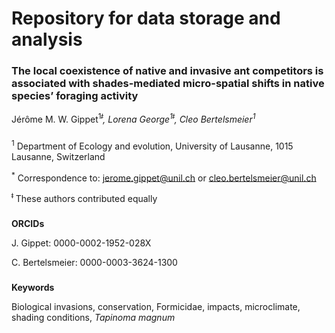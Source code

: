 # **Repository for data storage and analysis**


### The local coexistence of native and invasive ant competitors is associated with shades-mediated micro-spatial shifts in native species’ foraging activity
Jérôme M. W. Gippet<sup>1*ǂ</sup>, Lorena George<sup>1ǂ</sup>, Cleo Bertelsmeier<sup>1*</sup>

###
<span style="font-size:1em;">
<sup>1</sup> Department of Ecology and evolution, University of Lausanne, 1015 Lausanne, Switzerland

<sup>*</sup> Correspondence to: jerome.gippet@unil.ch or cleo.bertelsmeier@unil.ch

<sup>ǂ</sup> These authors contributed equally
</span>


###
**ORCIDs**

J. Gippet: 0000-0002-1952-028X

C. Bertelsmeier: 0000-0003-3624-1300

###
**Keywords**

Biological invasions, conservation, Formicidae, impacts, microclimate, shading conditions, *Tapinoma magnum*




